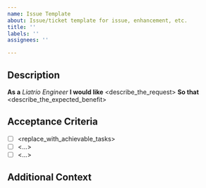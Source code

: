 ```yaml
---
name: Issue Template
about: Issue/ticket template for issue, enhancement, etc.
title: ''
labels: ''
assignees: ''

---
```


## Description
<!--What needs to be improved/fixed? What should be done? Has there been any related work
before?-->

**As a** *Liatrio Engineer*
**I would like** <describe_the_request>
**So that** <describe_the_expected_benefit>

## Acceptance Criteria
<!-- Define specific, achievable, measurable requirements for this issue to be considered complete.-->

- [ ] <replace_with_achievable_tasks>
- [ ] <...>
- [ ] <...>

## Additional Context
<!--Add any relevant details, links, or screenshots.-->
